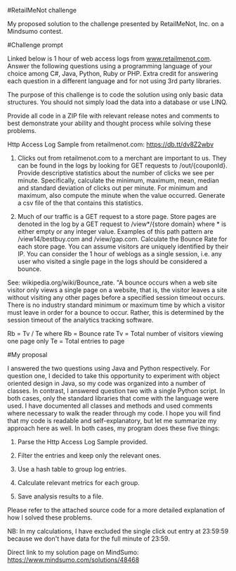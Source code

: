 #RetailMeNot challenge

My proposed solution to the challenge presented by RetailMeNot, Inc. on a Mindsumo contest.

#Challenge prompt

Linked below is 1 hour of web access logs from www.retailmenot.com. Answer the following questions using a programming language of your choice among C#, Java, Python, Ruby or PHP. Extra credit for answering each question in a different language and for not using 3rd party libraries.

The purpose of this challenge is to code the solution using only basic data structures. You should not simply load the data into a database or use LINQ.

Provide all code in a ZIP file with relevant release notes and comments to best demonstrate your ability and thought process while solving these problems.

Http Access Log Sample from retailmenot.com: https://db.tt/dv8Z2wbv

1. Clicks out from retailmenot.com to a merchant are important to us. They can be found in the logs by looking for GET requests to /out/{couponId}. Provide descriptive statistics about the number of clicks we see per minute. Specifically, calculate the minimum, maximum, mean, median and standard deviation of clicks out per minute. For minimum and maximum, also compute the minute when the value occurred. Generate a csv file of the that contains this statistics.

2. Much of our traffic is a GET request to a store page. Store pages are denoted in the log by a GET request to /view*/{store domain} where * is either empty or any integer value. Examples of this path pattern are /view14/bestbuy.com and /view/gap.com. Calculate the Bounce Rate for each store page. You can assume visitors are uniquely identified by their IP. You can consider the 1 hour of weblogs as a single session, i.e. any user who visited a single page in the logs should be considered a bounce.

See: wikipedia.org/wiki/Bounce_rate. "A bounce occurs when a web site visitor only views a single page on a website, that is, the visitor leaves a site without visiting any other pages before a specified session ­timeout occurs. There is no industry standard minimum or maximum time by which a visitor must leave in order for a bounce to occur. Rather, this is determined by the session timeout of the analytics tracking software.

Rb = Tv / Te 
where 
Rb = Bounce rate 
Tv = Total number of visitors viewing one page only 
Te = Total entries to page


#My proposal

I answered the two questions using Java and Python respectively. For question one, I decided to take this opportunity to experiment with object oriented design in Java, so my code was organized into a number of classes. In contrast, I answered question two with a single Python script. In both cases, only the standard libraries that come with the language were used. I have documented all classes and methods and used comments where necessary to walk the reader through my code. I hope you will find that my code is readable and self-explanatory, but let me summarize my approach here as well. In both cases, my program does these five things:

1. Parse the Http Access Log Sample provided.

2. Filter the entries and keep only the relevant ones.

3. Use a hash table to group log entries.

4. Calculate relevant metrics for each group.

5. Save analysis results to a file.

Please refer to the attached source code for a more detailed explanation of how I solved these problems.

NB: In my calculations, I have excluded the single click out entry at 23:59:59 because we don't have data for the full minute of 23:59.


Direct link to my solution page on MindSumo: https://www.mindsumo.com/solutions/48468
